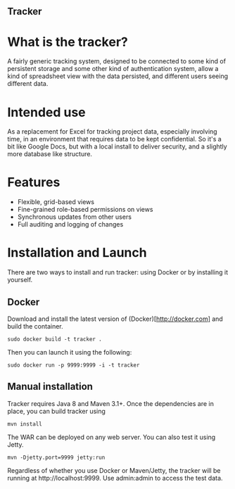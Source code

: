 Tracker
-------

What is the tracker?
====================

A fairly generic tracking system, designed to be connected to some kind of persistent
storage and some other kind of authentication system, allow a kind of spreadsheet view
with the data persisted, and different users seeing different data.

Intended use
============

As a replacement for Excel for tracking project data, especially involving time, in an
environment that requires data to be kept confidential. So it's a bit like Google Docs,
but with a local install to deliver security, and a slightly more database like 
structure.

Features
========

 * Flexible, grid-based views
 * Fine-grained role-based permissions on views
 * Synchronous updates from other users
 * Full auditing and logging of changes


Installation and Launch
=======================

There are two ways to install and run tracker: using Docker or by installing it 
yourself.

Docker
--------
Download and install the latest version of (Docker)[http://docker.com] and 
build the container.

    sudo docker build -t tracker .

Then you can launch it using the following:

    sudo docker run -p 9999:9999 -i -t tracker

Manual installation
-------------------
Tracker requires Java 8 and Maven 3.1+. Once the dependencies are in place, 
you can build tracker using

    mvn install

The WAR can be deployed on any web server. You can also test it using Jetty.

    mvn -Djetty.port=9999 jetty:run

Regardless of whether you use Docker or Maven/Jetty, the tracker will be running
at http://localhost:9999. Use admin:admin to access the test data.
